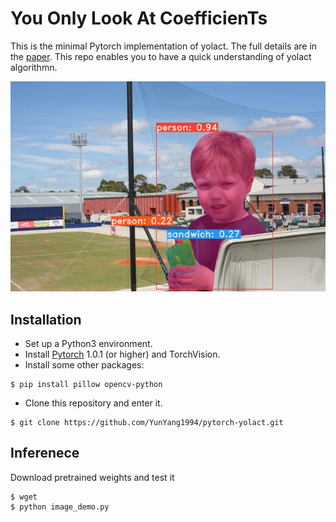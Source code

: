 # **Y**ou **O**nly **L**ook **A**t **C**oefficien**T**s
This is the minimal Pytorch implementation of yolact. The full details are in the [paper](https://arxiv.org/abs/1904.02689). This repo enables you to have a quick understanding of yolact algorithmn.

![image](./docs/boy_detection.jpg)

## Installation
 - Set up a Python3 environment.
 - Install [Pytorch](http://pytorch.org/) 1.0.1 (or higher) and TorchVision.
 - Install some other packages:
 
 ```Shell
 $ pip install pillow opencv-python
 ```
 - Clone this repository and enter it.
 
 ```Shell
 $ git clone https://github.com/YunYang1994/pytorch-yolact.git
 ```
 
## Inferenece
Download pretrained weights and test it 

```Shell
$ wget 
$ python image_demo.py
```

 
 